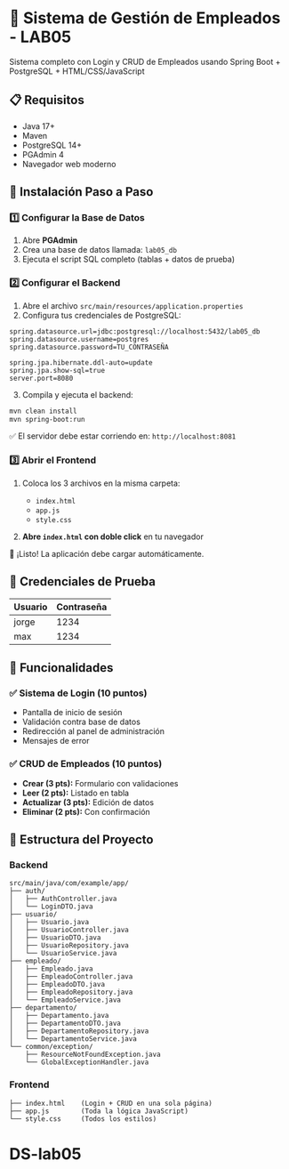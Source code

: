 # 🏢 Sistema de Gestión de Empleados - LAB05

Sistema completo con Login y CRUD de Empleados usando Spring Boot + PostgreSQL + HTML/CSS/JavaScript

## 📋 Requisitos

- Java 17+
- Maven
- PostgreSQL 14+
- PGAdmin 4
- Navegador web moderno

## 🚀 Instalación Paso a Paso

### 1️⃣ Configurar la Base de Datos

1. Abre **PGAdmin**
2. Crea una base de datos llamada: `lab05_db`
3. Ejecuta el script SQL completo (tablas + datos de prueba)

### 2️⃣ Configurar el Backend

1. Abre el archivo `src/main/resources/application.properties`
2. Configura tus credenciales de PostgreSQL:

```properties
spring.datasource.url=jdbc:postgresql://localhost:5432/lab05_db
spring.datasource.username=postgres
spring.datasource.password=TU_CONTRASEÑA

spring.jpa.hibernate.ddl-auto=update
spring.jpa.show-sql=true
server.port=8080
```

3. Compila y ejecuta el backend:

```bash
mvn clean install
mvn spring-boot:run
```

✅ El servidor debe estar corriendo en: `http://localhost:8081`

### 3️⃣ Abrir el Frontend

1. Coloca los 3 archivos en la misma carpeta:
   - `index.html`
   - `app.js`
   - `style.css`

2. **Abre `index.html` con doble click** en tu navegador

🎉 ¡Listo! La aplicación debe cargar automáticamente.

## 🔑 Credenciales de Prueba

| Usuario | Contraseña |
|---------|------------|
| jorge   | 1234       |
| max     | 1234       |

## 🎯 Funcionalidades

### ✅ Sistema de Login (10 puntos)
- Pantalla de inicio de sesión
- Validación contra base de datos
- Redirección al panel de administración
- Mensajes de error

### ✅ CRUD de Empleados (10 puntos)
- **Crear (3 pts):** Formulario con validaciones
- **Leer (2 pts):** Listado en tabla
- **Actualizar (3 pts):** Edición de datos
- **Eliminar (2 pts):** Con confirmación


## 📁 Estructura del Proyecto

### Backend
```
src/main/java/com/example/app/
├── auth/
│   ├── AuthController.java
│   └── LoginDTO.java
├── usuario/
│   ├── Usuario.java
│   ├── UsuarioController.java
│   ├── UsuarioDTO.java
│   ├── UsuarioRepository.java
│   └── UsuarioService.java
├── empleado/
│   ├── Empleado.java
│   ├── EmpleadoController.java
│   ├── EmpleadoDTO.java
│   ├── EmpleadoRepository.java
│   └── EmpleadoService.java
├── departamento/
│   ├── Departamento.java
│   ├── DepartamentoDTO.java
│   ├── DepartamentoRepository.java
│   └── DepartamentoService.java
└── common/exception/
    ├── ResourceNotFoundException.java
    └── GlobalExceptionHandler.java
```

### Frontend
```
├── index.html    (Login + CRUD en una sola página)
├── app.js        (Toda la lógica JavaScript)
└── style.css     (Todos los estilos)
```


# DS-lab05
